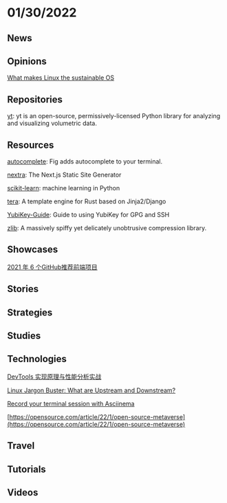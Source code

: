 # 01/30/2022

## News

## Opinions
[What makes Linux the sustainable OS](https://opensource.com/article/22/1/linux-sustainable-os)

## Repositories
[yt](https://github.com/yt-project/yt): yt is an open-source, permissively-licensed Python library for analyzing and visualizing volumetric data.

## Resources
[autocomplete](https://github.com/withfig/autocomplete): Fig adds autocomplete to your terminal.

[nextra](https://github.com/shuding/nextra): The Next.js Static Site Generator

[scikit-learn](https://github.com/scikit-learn/scikit-learn): machine learning in Python

[tera](https://github.com/Keats/tera): A template engine for Rust based on Jinja2/Django

[YubiKey-Guide](https://github.com/drduh/YubiKey-Guide): Guide to using YubiKey for GPG and SSH

[zlib](https://github.com/madler/zlib): A massively spiffy yet delicately unobtrusive compression library.

## Showcases
[2021 年 6 个GitHub推荐前端项目](https://juejin.cn/post/7053974513247059981)

## Stories


## Strategies


## Studies

## Technologies
[DevTools 实现原理与性能分析实战](https://my.oschina.net/vivotech/blog/5379977)

[Linux Jargon Buster: What are Upstream and Downstream?](https://itsfoss.com/upstream-and-downstream-linux/)

[Record your terminal session with Asciinema](https://opensource.com/article/22/1/record-terminal-session-asciinema)

[https://opensource.com/article/22/1/open-source-metaverse](https://opensource.com/article/22/1/open-source-metaverse)

## Travel

## Tutorials

## Videos
